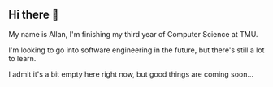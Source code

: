 ## Hi there 👋

My name is Allan, I'm finishing my third year of Computer Science at TMU.

I'm looking to go into software engineering in the future, but there's still a lot to learn.

I admit it's a bit empty here right now, but good things are coming soon...
<!--
**allanhechen/allanhechen** is a ✨ _special_ ✨ repository because its `README.md` (this file) appears on your GitHub profile.

Here are some ideas to get you started:

- 🔭 I’m currently working on ...
- 🌱 I’m currently learning ...
- 👯 I’m looking to collaborate on ...
- 🤔 I’m looking for help with ...
- 💬 Ask me about ...
- 📫 How to reach me: ...
- 😄 Pronouns: ...
- ⚡ Fun fact: ...
-->
